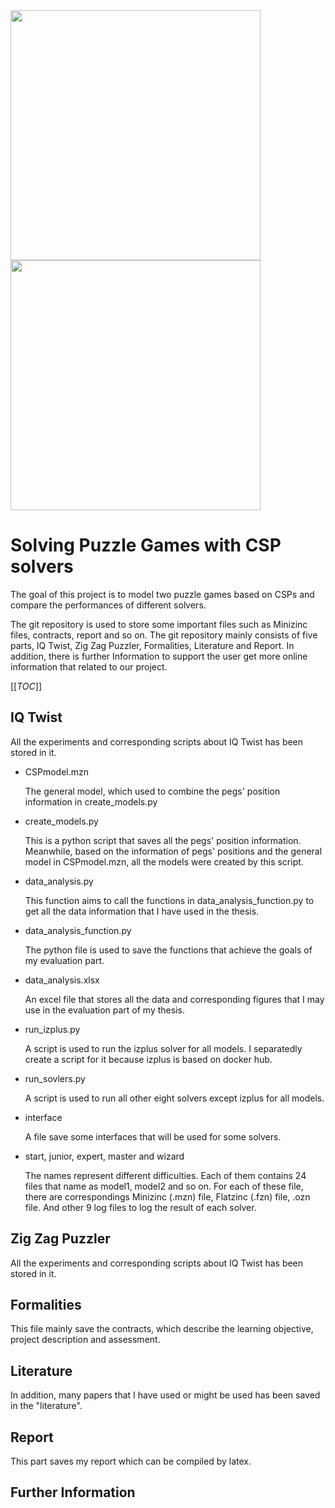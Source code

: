 <img src="https://www.rainbowfun.com.au/assets/full/LL1630.jpg?20191026165205" width="400">
<img src="https://cdn.shopify.com/s/files/1/0075/3523/1012/products/SmartGames-ZigZagPuzzler-3_1024x1024.jpg?v=1595315047" width="400">

# Solving Puzzle Games with CSP solvers
The goal of this project is to model two puzzle games based on CSPs and compare the performances of different solvers. 

The git repository is used to store some important files such as Minizinc files, contracts, report and so on.
The git repository mainly consists of five parts, IQ Twist, Zig Zag Puzzler, Formalities, Literature and Report. In addition, there is further Information to support the user get more online information that related to our project. 

[[_TOC_]]
## IQ Twist
All the experiments and corresponding scripts about IQ Twist has been stored in it.
* CSPmodel.mzn

  The general model, which used to combine the pegs' position information in create_models.py
* create_models.py

  This is a python script that saves all the pegs' position information. Meanwhile, based on the information of pegs' positions and the general model in CSPmodel.mzn, all the models were created by this script.
* data_analysis.py

  This function aims to call the functions in data_analysis_function.py to get all the data information that I have used in the thesis.

* data_analysis_function.py

  The python file is used to save the functions that achieve the goals of my evaluation part.
* data_analysis.xlsx

  An excel file that stores all the data and corresponding figures that I may use in the evaluation part of my thesis.
* run_izplus.py

  A script is used to run the izplus solver for all models. I separatedly create a script for it because izplus is based on docker hub.
* run_sovlers.py

  A script is used to run all other eight solvers except izplus for all models. 

* interface 

  A file save some interfaces that will be used for some solvers.
* start, junior, expert, master and wizard
 
  The names represent different difficulties. Each of them contains 24 files that name as model1, model2 and so on. For each of these file, there are correspondings Minizinc (.mzn) file, Flatzinc (.fzn) file, .ozn file. And other 9 log files to log the result of each solver.  

## Zig Zag Puzzler
All the experiments and corresponding scripts about IQ Twist has been stored in it.
## Formalities
This file mainly save the contracts, which describe the learning objective, project description and assessment.
## Literature
In addition, many papers that I have used or might be used has been saved in the "literature".
## Report
This part saves my report which can be compiled by latex.
## Further Information

